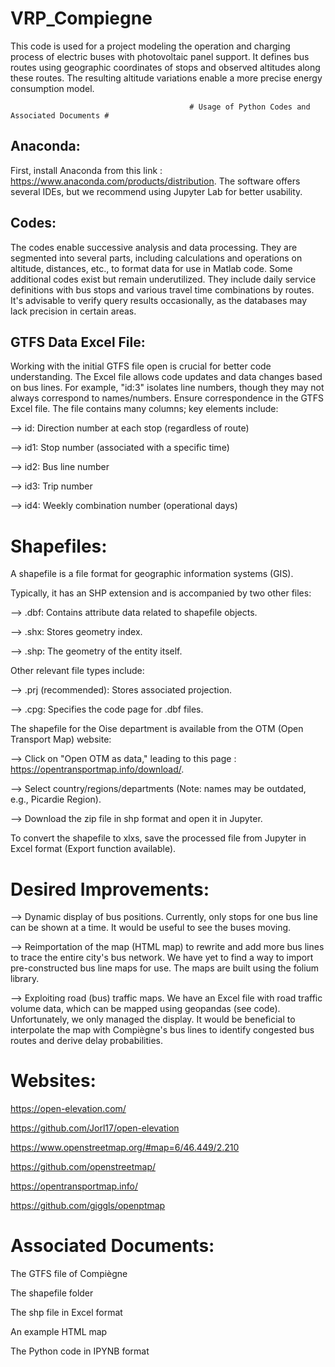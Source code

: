 # VRP_Compiegne
 This code is used for a project modeling the operation and charging process of electric buses with photovoltaic panel support. It defines bus routes using geographic coordinates of stops and observed altitudes along these routes. The resulting altitude variations enable a more precise energy consumption model.


                                            # Usage of Python Codes and Associated Documents #
                                                                  
## Anaconda:

First, install Anaconda from this link : https://www.anaconda.com/products/distribution.
The software offers several IDEs, but we recommend using Jupyter Lab for better usability.

## Codes:

The codes enable successive analysis and data processing.
They are segmented into several parts, including calculations and operations on altitude, distances, etc., to format data for use in Matlab code. Some additional codes exist but remain underutilized. They include daily service definitions with bus stops and various travel time combinations by routes.
It's advisable to verify query results occasionally, as the databases may lack precision in certain areas.


## GTFS Data Excel File:


Working with the initial GTFS file open is crucial for better code understanding.
The Excel file allows code updates and data changes based on bus lines. For example, "id:3" isolates line numbers, though they may not always correspond to names/numbers. Ensure correspondence in the GTFS Excel file.
The file contains many columns; key elements include:

--> id: Direction number at each stop (regardless of route)

--> id1: Stop number (associated with a specific time)

--> id2: Bus line number

--> id3: Trip number

--> id4: Weekly combination number (operational days)

# Shapefiles:

A shapefile is a file format for geographic information systems (GIS).

Typically, it has an SHP extension and is accompanied by two other files:

--> .dbf: Contains attribute data related to shapefile objects.

--> .shx: Stores geometry index.

--> .shp: The geometry of the entity itself.

Other relevant file types include:

--> .prj (recommended): Stores associated projection.

--> .cpg: Specifies the code page for .dbf files.

The shapefile for the Oise department is available from the OTM (Open Transport Map) website:

--> Click on "Open OTM as data," leading to this page : https://opentransportmap.info/download/.

--> Select country/regions/departments (Note: names may be outdated, e.g., Picardie Region).

--> Download the zip file in shp format and open it in Jupyter.

To convert the shapefile to xlxs, save the processed file from Jupyter in Excel format (Export function available).

# Desired Improvements:

--> Dynamic display of bus positions. Currently, only stops for one bus line can be shown at a time. It would be useful to see the buses moving.

--> Reimportation of the map (HTML map) to rewrite and add more bus lines to trace the entire city's bus network.
We have yet to find a way to import pre-constructed bus line maps for use. The maps are built using the folium library. 

--> Exploiting road (bus) traffic maps. We have an Excel file with road traffic volume data, which can be mapped using geopandas (see code). Unfortunately, we only managed the display. It would be beneficial to interpolate the map with Compiègne's bus lines to identify congested bus routes and derive delay probabilities.


# Websites:

https://open-elevation.com/

https://github.com/Jorl17/open-elevation

https://www.openstreetmap.org/#map=6/46.449/2.210

https://github.com/openstreetmap/

https://opentransportmap.info/

https://github.com/giggls/openptmap


# Associated Documents:

The GTFS file of Compiègne

The shapefile folder

The shp file in Excel format

An example HTML map

The Python code in IPYNB format

